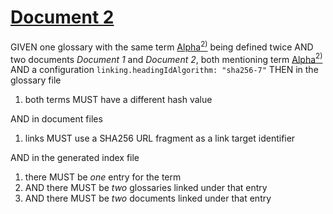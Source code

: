 # [Document 2](#sha256:0704629)

GIVEN one glossary with the same term [Alpha][1][<sup>2)</sup>][2] being defined twice
AND two documents *Document 1* and *Document 2*, both mentioning term [Alpha][1][<sup>2)</sup>][2]
AND a configuration `linking.headingIdAlgorithm: "sha256-7"`
THEN in the glossary file

1.  both terms MUST have a different hash value

AND in document files

1.  links MUST use a SHA256 URL fragment as a link target identifier

AND in the generated index file

1.  there MUST be *one* entry for the term
2.  AND there MUST be *two* glossaries linked under that entry
3.  AND there MUST be *two* documents linked under that entry

[1]: ./glossary.md#sha256:d39235f "First definition."

[2]: ./glossary.md#sha256:13fa052 "Second definition."
